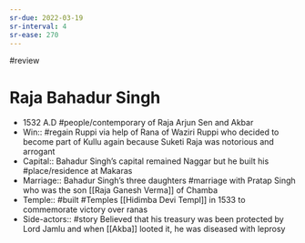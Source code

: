 ```yaml
---
sr-due: 2022-03-19
sr-interval: 4
sr-ease: 270
---
```

#review
# Raja Bahadur Singh
* 1532 A.D #people/contemporary of Raja Arjun Sen and Akbar
* Win:: #regain Ruppi via help of Rana of Waziri Ruppi who decided to become part of Kullu again because Suketi Raja was notorious and arrogant
* Capital:: Bahadur Singh’s capital remained Naggar but he built his #place/residence at Makaras
* Marriage:: Bahadur Singh’s three daughters #marriage with Pratap Singh who was the son [[Raja Ganesh Verma]] of Chamba
* Temple:: #built #Temples [[Hidimba Devi Templ]] in 1533 to commemorate victory over ranas
* Side-actors:: #story Believed that his treasury was been protected by Lord Jamlu and when [[Akba]] looted it, he was diseased with leprosy